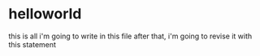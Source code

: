 # helloworld
this is all i'm going to write in this file
after that, i'm going to revise it with this statement
